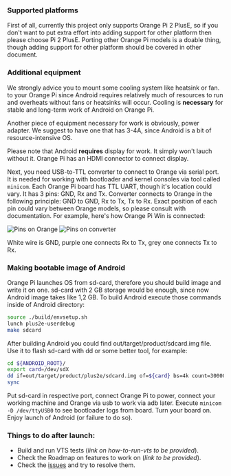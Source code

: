 ### Supported platforms
First of all, currently this project only supports Orange Pi 2 PlusE, so if you don't want to put extra effort into adding support for other platform then please choose Pi 2 PlusE. Porting other Orange Pi models is a doable thing, though adding support for other platform should be covered in other document.

### Additional equipment
We strongly advice you to mount some cooling system like heatsink or fan. to your Orange Pi since Android requires relatively much of resources to run and overheats without fans or heatsinks will occur. Cooling is **necessary** for stable and long-term work of Android on Orange Pi.

Another piece of equipment necessary for work is obviously, power adapter. We suggest to have one that has 3-4A, since Android is a bit of resource-intensive OS.

Please note that Android **requires** display for work. It simply won't lauch without it. Orange Pi has an HDMI connector to connect display.

Next, you need USB-to-TTL converter to connect to Orange via serial port. It is needed for working with bootloader and kernel consoles via tool called `minicom`. Each Orange Pi board has TTL UART, though it's location could vary. It has 3 pins: GND, Rx and Tx. Converter connects to Orange in the following principle: GND to GND, Rx to Tx, Tx to Rx. Exact position of each pin could vary between Orange models, so please consult with documentation. For example, here's how Orange Pi Win is connected:

![Pins on Orange](https://i.imgur.com/04QH2uE.png) ![Pins on converter](https://i.imgur.com/BtyhB8X.png)

White wire is GND, purple one connects Rx to Tx, grey one connects Tx to Rx.

### Making bootable image of Android
Orange Pi launches OS from sd-card, therefore you should build image and write it on one. sd-card with 2 GB storage would be enough, since now Android image takes like 1,2 GB. To build Android execute those commands inside of Android directory:
```bash
source ./build/envsetup.sh
lunch plus2e-userdebug
make sdcard
```

After building Android you could find out/target/product/sdcard.img file. Use it to flash sd-card with dd or some better tool, for example:
```bash
cd ${ANDROID_ROOT}/
export card=/dev/sdX
dd if=out/target/product/plus2e/sdcard.img of=${card} bs=4k count=300000
sync
```

Put sd-card in respective port, connect Orange Pi to power, connect your working machine and Orange via usb to work via adb later. Execute `minicom -D /dev/ttyUSB0` to see bootloader logs from board. Turn your board on. Enjoy launch of Android (or failure to do so).

### Things to do after launch:
- Build and run VTS tests (_link on how-to-run-vts to be provided_).
- Check the Roadmap on features to work on (_link to be provided_).
- Check the [issues](https://github.com/glodroid/glodroid_manifest/issues) and try to resolve them.